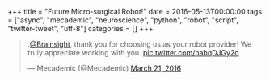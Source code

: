 +++
title = "Future Micro-surgical Robot!"
date = 2016-05-13T00:00:00
tags = ["async", "mecademic", "neuroscience", "python", "robot", "script", "twitter-tweet", "utf-8"]
categories = []
+++

<blockquote class="twitter-tweet" data-lang="en"><p lang="en" dir="ltr">.<a href="https://twitter.com/Brainsight">@Brainsight</a>, thank you for choosing us as your robot provider! We truly appreciate working with you. <a href="https://t.co/habqDJGy2d">pic.twitter.com/habqDJGy2d</a></p>&mdash; Mecademic (@Mecademic) <a href="https://twitter.com/Mecademic/status/711940435934101504">March 21, 2016</a></blockquote>
<script async src="//platform.twitter.com/widgets.js" charset="utf-8"></script>
